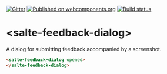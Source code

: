 [![Gitter](https://badges.gitter.im/salte-io/salte-feedback-dialog.svg)](https://gitter.im/salte-io/salte-feedback-dialog?utm_source=badge&utm_medium=badge&utm_campaign=pr-badge)
[![Published on webcomponents.org](https://img.shields.io/badge/webcomponents.org-published-blue.svg)](https://www.webcomponents.org/element/salte-io/salte-feedback-dialog)
[![Build status](https://travis-ci.org/salte-io/salte-feedback-dialog.svg?branch=master)](https://travis-ci.org/salte-io/salte-feedback-dialog)

# \<salte-feedback-dialog\>

A dialog for submitting feedback accompanied by a screenshot.

<!---
```
<custom-element-demo height="600">
  <template>
    <script src="../webcomponentsjs/webcomponents-lite.js"></script>
    <link rel="import" href="salte-feedback-dialog.html">
    <style>
      body {
        font-family: 'Roboto', 'Noto', sans-serif;
      }
    </style>
    <next-code-block></next-code-block>
  </template>
</custom-element-demo>
```
-->
```html
<salte-feedback-dialog opened>
</salte-feedback-dialog>
```
